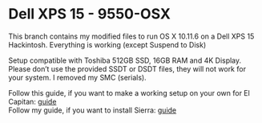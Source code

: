 # Dell XPS 15 - 9550-OSX
This branch contains my modified files to run OS X 10.11.6 on a Dell XPS 15 Hackintosh. Everything is working (except Suspend to Disk)

Setup compatible with Toshiba 512GB SSD, 16GB RAM and 4K Display. Please don’t use the provided SSDT or DSDT files, they will not work for your system. I removed my SMC (serials).


Follow this guide, if you want to make a working setup on your own for El Capitan: [guide][1]  
Follow my guide, if you want to install Sierra: [guide][2]


[1]:  http://www.insanelymac.com/forum/topic/319766-dell-xps-9550-detailled-1011-guide/
[2]:  https://github.com/wmchris/DellXPS15-9550-OSX/blob/master/Tutorial_10.12.md
